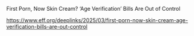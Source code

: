 First Porn, Now Skin Cream? ‘Age Verification’ Bills Are Out of Control

https://www.eff.org/deeplinks/2025/03/first-porn-now-skin-cream-age-verification-bills-are-out-control